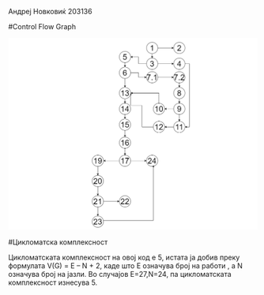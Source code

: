 Андреј Новковиќ 203136

#Control Flow Graph

![Image](diagram.png)

#Цикломатска комплексност

Цикломатската комплексност на овој код е 5,
истата ја добив преку формулата V(G) = E – N + 2,
 каде што E означува број на работи , а N означува број на јазли.
Во случајoв Е=27,N=24, па цикломатската комплексност изнесува 5.
